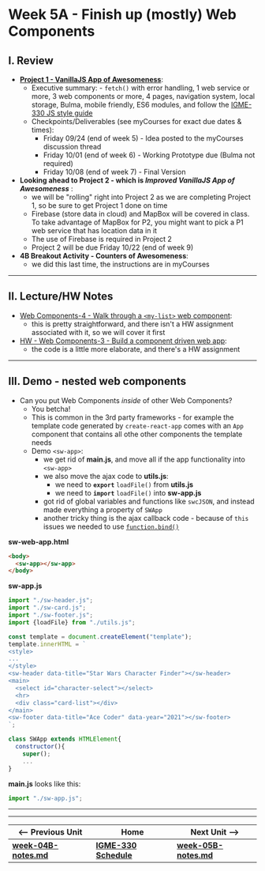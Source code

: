 # Week 5A - Finish up (mostly) Web Components

## I. Review
- **[Project 1 - VanillaJS App of Awesomeness](../projects/project-1.md)**:
  - Executive summary: - `fetch()` with error handling, 1 web service or more, 3 web components or more, 4 pages, navigation system, local storage, Bulma, mobile friendly, ES6 modules, and follow the [IGME-330 JS style guide](https://github.com/tonethar/IGME-330-Fall-2021/blob/main/projects/code-style.md)
  - Checkpoints/Deliverables (see myCourses for exact due dates & times):
    - Friday 09/24 (end of week 5) - Idea posted to the myCourses discussion thread
    - Friday 10/01 (end of week 6) - Working Prototype due (Bulma not required) 
    - Friday 10/08 (end of week 7) - Final Version 
- **Looking ahead to Project 2 - which is *Improved VanillaJS App of Awesomeness*** :
  - we will be "rolling" right into Project 2 as we are completing Project 1, so be sure to get Project 1 done on time
  - Firebase (store data in cloud) and MapBox will be covered in class. To take advantage of MapBox for P2, you might want to pick a P1 web service that has location data in it
  - The use of Firebase is required in Project 2
  - Project 2 will be due Friday 10/22 (end of week 9)
- **4B Breakout Activity - Counters of Awesomeness**:
  - we did this last time, the instructions are in myCourses


<hr>

## II. Lecture/HW Notes
- [Web Components-4 - Walk through a `<my-list>` web component](https://github.com/tonethar/IGME-330-Master/blob/master/notes/HW-wc-4.md):
  - this is pretty straightforward, and there isn't a HW assignment associated with it, so we will cover it first
- [HW - Web Components-3 - Build a component driven web app](https://github.com/tonethar/IGME-330-Master/blob/master/notes/HW-wc-3.md):
  - the code is a little more elaborate, and there's a HW  assignment
<!-- - Web Components-5: web components and custom events -->

<hr>

## III. Demo - nested web components
- Can you put Web Components *inside* of other Web Components?
  - You betcha!
  - This is common in the 3rd party frameworks - for example the template code generated by `create-react-app` comes with an `App` component that contains all othe other components the template needs
  - Demo `<sw-app>`:
    - we get rid of **main.js**, and move all if the app functionality into `<sw-app>`
    - we also move the ajax code to **utils.js**:
      - we need to **`export`** `loadFile()` from **utils.js**
      - we need to **`import`** `loadFile()` into **sw-app.js** 
    - got rid of global variables and functions like `swcJSON`, and instead made everything a property of `SWApp`
    - another tricky thing is the ajax callback code - because of `this` issues we needed to use [`function.bind()`](https://developer.mozilla.org/en-US/docs/Web/JavaScript/Reference/Global_objects/Function/bind)

**sw-web-app.html**
```html
<body>
  <sw-app></sw-app>
</body>
```

**sw-app.js**
```js
import "./sw-header.js";
import "./sw-card.js";
import "./sw-footer.js";
import {loadFile} from "./utils.js";

const template = document.createElement("template");
template.innerHTML = `
<style>
...
</style>
<sw-header data-title="Star Wars Character Finder"></sw-header>
<main>
  <select id="character-select"></select>
  <hr>
  <div class="card-list"></div>
</main>
<sw-footer data-title="Ace Coder" data-year="2021"></sw-footer>
`;

class SWApp extends HTMLElement{
  constructor(){
    super();
    ...
}
```

**main.js** looks like this:

```js
import "./sw-app.js";
```




<hr><hr>

| <-- Previous Unit | Home | Next Unit -->
| --- | --- | --- 
| [**week-04B-notes.md**](week-04B-notes.md)     |  [**IGME-330 Schedule**](../schedule.md) | [**week-05B-notes.md**](week-05B-notes.md)  
